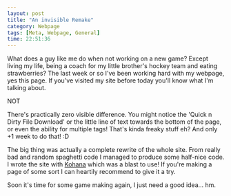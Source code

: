 ```yaml
---
layout: post
title: "An invisible Remake"
category: Webpage
tags: [Meta, Webpage, General]
time: 22:51:36
---
```

What does a guy like me do when not working on a new game? Except living my life, being a coach for my little brother's hockey team and eating strawberries? The last week or so I've been working hard with my webpage, yes this page. If you've visited my site before today you'll know what I'm talking about.

NOT

There's practically zero visible difference. You might notice the 'Quick n Dirty File Download' or the little line of text towards the bottom of the page, or even the ability for multiple tags! That's kinda freaky stuff eh? And only +1 week to do that! :D

The big thing was actually a complete rewrite of the whole site. From really bad and random spaghetti code I managed to produce some half-nice code. I wrote the site with [Kohana](http://kohanaphp.com/) which was a blast to use! If you're making a page of some sort I can heartily recommend to give it a try.

Soon it's time for some game making again, I just need a good idea... hm.

